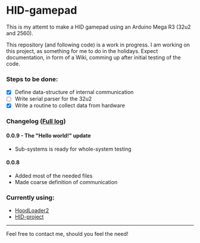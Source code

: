 # HID-gamepad
This is my attemt to make a HID gamepad using an Arduino Mega R3 (32u2 and 2560). 

This repository (and following code) is a work in progress. I am working on this project, as something for me to do in the holidays. Expect documentation, in form of a Wiki, comming up after initial testing of the code. 


### Steps to be done:

- [X] Define data-structure of internal communication
- [ ] Write serial parser for the 32u2
- [X] Write a routine to collect data from hardware

### Changelog ([Full log](https://github.com/iLyngklip/HID-gamepad/commits/master))

#### 0.0.9 - The "Hello world!" update
* Sub-systems is ready for whole-system testing


#### 0.0.8
* Added most of the needed files
* Made coarse definition of communication




### Currently using:

* [HoodLoader2](https://github.com/NicoHood/HoodLoader2)
* [HID-project](https://github.com/NicoHood/HID)

-------------------------------------------------------------
Feel free to contact me, should you feel the need!


